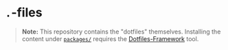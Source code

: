`.`-files
=========

> **Note:** This repository contains the "dotfiles" themselves. Installing the
> content under [`packages/`](packages/) requires the
> [Dotfiles-Framework](http://github.com/whisperity/Dotfiles-Framework) tool.

